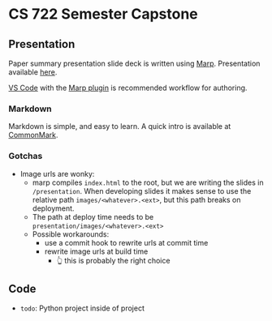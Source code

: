 # CS 722 Semester Capstone

## Presentation
Paper summary presentation slide deck is written using [Marp](https://marp.app).
Presentation available [here](presentation/README.md).

[VS Code](https://code.visualstudio.com) with the [Marp plugin](https://marketplace.visualstudio.com/items?itemName=marp-team.marp-vscode)
is recommended workflow for authoring.

### Markdown
Markdown is simple, and easy to learn. A quick intro is available at [CommonMark](https://commonmark.org).

### Gotchas
- Image urls are wonky:
  - marp compiles `index.html` to the root, but we are writing the slides in `/presentation`. When developing slides it makes sense to use the relative path `images/<whatever>.<ext>`, but this path breaks on deployment.
  - The path at deploy time needs to be `presentation/images/<whatever>.<ext>`
  - Possible workarounds:
    - use a commit hook to rewrite urls at commit time
    - rewrite image urls at build time
      - 👆 this is probably the right choice

## Code
* `todo`: Python project inside of project 
